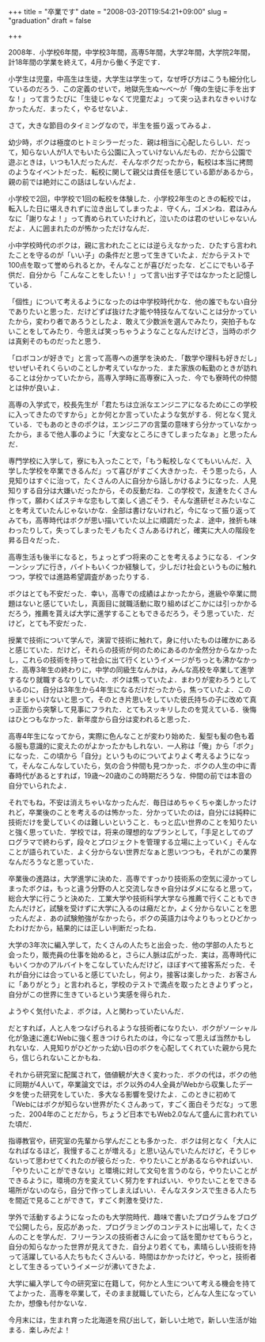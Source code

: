 +++
title = "卒業です"
date = "2008-03-20T19:54:21+09:00"
slug = "graduation"
draft = false

+++

<p>2008年．小学校6年間，中学校3年間，高専5年間，大学2年間，大学院2年間，計18年間の学業を終えて，4月から働く予定です．</p>
<p>小学生は児童，中高生は生徒，大学生は学生って，なぜ呼び方はこうも細分化しているのだろう．この定義のせいで，地獄先生ぬ〜べ〜が「俺の生徒に手を出すな！」って言うたびに「生徒じゃなくて児童だよ」って突っ込まれなきゃいけなかったんだ．まったく，やるせないよ．</p>
<p>さて，大きな節目のタイミングなので，半生を振り返ってみるよ．</p>
<p>幼少時，ボクは極度のヒトミシラーだった．親は相当に心配したらしい．だって，知らない人が1人でもいたら公園に入っていけないんだもの．だから公園で遊ぶときは，いつも1人だったんだ．そんなボクだったから，転校は本当に拷問のようなイベントだった．転校に関して親父は責任を感じている節があるから，親の前では絶対にこの話はしないんだよ．</p>
<p>小学校で2回，中学校で1回の転校を体験した．小学校2年生のときの転校では，転入した日に堪えきれずに泣き出してしまったよ．守くん，ゴメンね．君はみんなに「謝りなよ！」って責められていたけれど，泣いたのは君のせいじゃないんだよ．人に囲まれたのが怖かっただけなんだ．</p>
<p>小中学校時代のボクは，親に言われたことには逆らえなかった．ひたすら言われたことを守るのが「いい子」の条件だと思って生きていたよ．だからテストで100点を取って誉められるとか，そんなことが喜びだったな．どこにでもいる子供だ．自分から「こんなことをしたい！」って言い出す子ではなかったと記憶している．</p>
<p>「個性」について考えるようになったのは中学校時代かな．他の誰でもない自分でありたいと思った．だけどずば抜けた才能や特技なんてないことは分かっていたから，変わり者であろうとしたよ．敢えて少数派を選んでみたり，突拍子もないことをしてみたり．今思えば笑っちゃうようなことなんだけどさ，当時のボクは真剣そのものだったと思う．</p>
<p>「ロボコンが好きで」と言って高専への進学を決めた．「数学や理科も好きだし」せいぜいそれくらいのことしか考えていなかった．また家族の転勤のときが訪れることは分かっていたから，高専入学時に高専寮に入った．今でも寮時代の仲間とは仲が良いよ．</p>
<p>高専の入学式で，校長先生が「君たちは立派なエンジニアになるためにこの学校に入ってきたのですから」とか何とか言っていたような気がする．何となく覚えている．でもあのときのボクは，エンジニアの言葉の意味すら分かっていなかったから，まるで他人事のように「大変なところにきてしまったなぁ」と思ったんだ．</p>
<p>専門学校に入学して，寮にも入ったことで，「もう転校しなくてもいいんだ．入学した学校を卒業できるんだ」って喜びがすごく大きかった．そう思ったら，人見知りはすぐに治って，たくさんの人に自分から話しかけるようになった．人見知りする自分は大嫌いだったから，その反動だね．この学校で，友達をたくさん作って，願わくばステキな恋もして楽しく過ごそう．そんな進研ゼミみたいなことを考えていたんじゃないかな．全部は書けないけれど，今になって振り返ってみても，高専時代はボクが思い描いていた以上に順調だったよ．途中，挫折も味わったりして，失ってしまったモノもたくさんあるけれど，確実に大人の階段を昇る日々だった．</p>
<p>高専生活も後半になると，ちょっとずつ将来のことを考えるようになる．インターンシップに行き，バイトもいくつか経験して，少しだけ社会というものに触れつつ，学校では進路希望調査があったりする．</p>
<p>ボクはとても不安だった．幸い，高専での成績はよかったから，進級や卒業に問題はないと感じていたし，真面目に就職活動に取り組めばどこかには引っかかるだろう，推薦を貰えば大学に進学することもできるだろう，そう思っていた．だけど，とても不安だった．</p>
<p>授業で技術について学んで，演習で技術に触れて，身に付いたものは確かにあると感じていた．だけど，それらの技術が何のためにあるのか全然分からなかったし，これらの技術を持って社会に出て行くというイメージがちっとも沸かなかった．高専3年生の終わりに，中学の同級生なんかは，みんな高校を卒業して進学するなり就職するなりしていた．ボクは焦っていたよ．まわりが変わろうとしているのに，自分は3年生から4年生になるだけだったから，焦っていたよ．このままじゃいけないと思って，そのとき片思いをしていた彼氏持ちの子に改めて真っ正面から突撃して見事にフラれた．とてもスッキリしたのを覚えている．後悔はひとつもなかった．新年度から自分は変われると思った．</p>
<p>高専4年生になってから，実際に色んなことが変わり始めた．髪型も髪の色も着る服も意識的に変えたのがよかったかもしれない．一人称は「俺」から「ボク」になった．この頃から「自分」というものについてよりよく考えるようになって，そんなこんなしていたら，気の合う仲間も見つかった．ボクの人生の中に青春時代があるとすれば，19歳〜20歳のこの時期だろうな．仲間の前では本音の自分でいられたよ．</p>
<p>それでもね，不安は消えちゃいなかったんだ．毎日はめちゃくちゃ楽しかったけれど，卒業後のことを考えるのは怖かった．分かっていたのは，自分には純粋に技術だけを愛していくのは難しいということ．もっと広い世界のことを知りたいと強く思っていた．学校では，将来の理想的なプランとして，「手足としてのプログラマで終わらず，段々とプロジェクトを管理する立場に上っていく」そんなことが語られていた．よく分からない世界だなぁと思いつつも，それがこの業界なんだろうなと思っていた．</p>
<p>卒業後の進路は，大学進学に決めた．高専ですっかり技術系の空気に浸かってしまったボクは，もっと違う分野の人と交流しなきゃ自分はダメになると思って，総合大学に行こうと決めた．工業大学や技術科学大学なら推薦で行くこともできたんだけど，試験を受けずに大学に入るのは癪だとか，よく分からないことを思ったんだよ．あの試験勉強がなかったら，ボクの英語力は今よりもっとひどかったわけだから，結果的には正しい判断だったね．</p>
<p>大学の3年次に編入学して，たくさんの人たちと出会った．他の学部の人たちと会ったり，販売員の仕事を始めると，さらに人脈は広がった．実は，高専時代にもいくつかのアルバイトをこなしていたんだけど，ほぼすべて接客系だった．それが自分には合っていると感じていたし，何より，接客は楽しかった．お客さんに「ありがとう」と言われると，学校のテストで満点を取ったときよりずっと，自分がこの世界に生きているという実感を得られた．</p>
<p>ようやく気付いたよ．ボクは，人と関わっていたいんだ．</p>
<p>だとすれば，人と人をつなげられるような技術者になりたい．ボクがソーシャル化が急速に進むWebに強く惹きつけられたのは，今になって思えば当然かもしれないな．人見知りがひどかった幼い日のボクを心配してくれていた親から見たら，信じられないことかもね．</p>
<p>それから研究室に配属されて，価値観が大きく変わった．ボクの代は，ボクの他に同期が4人いて，卒業論文では，ボク以外の4人全員がWebから収集したデータを使った研究をしていた．多大なる影響を受けたよ．このときに初めて「Webにはボクが知らない世界がたくさんあって，すごく面白そうだな」って思った．2004年のことだから，ちょうど日本でもWeb2.0なんて盛んに言われていた頃だ．</p>
<p>指導教官や，研究室の先輩から学んだことも多かった．ボクは何となく「大人になればなるほど，我慢することが増える」と思い込んでいたんだけど，そうじゃないって思わせてくれたのが彼らだった．やりたいことがあるならやればいい．「やりたいことができない」と環境に対して文句を言うのなら，やりたいことができるように，環境の方を変えていく努力をすればいい．やりたいことをできる場所がないのなら，自分で作ってしまえばいい．そんなスタンスで生きる人たちを間近で見ることができて，すごく刺激を受けた．</p>
<p>学外で活動するようになったのも大学院時代．趣味で書いたプログラムをブログで公開したら，反応があった．プログラミングのコンテストに出場して，たくさんのことを学んだ．フリーランスの技術者さんに会って話を聞かせてもらうと，自分の知らなかった世界が見えてきた．自分より若くても，素晴らしい技術を持って活躍している人たちもたくさんいる．時間はかかったけど，やっと，技術者として生きるっていうイメージが沸いてきたよ．</p>
<p>大学に編入学して今の研究室に在籍して，何かと人生について考える機会を持ててよかった．高専を卒業して，そのまま就職していたら，どんな人生になっていたか，想像も付かないな．</p>
<p>今月末には，生まれ育った北海道を飛び出して，新しい土地で，新しい生活が始まる．楽しみだよ！</p>
